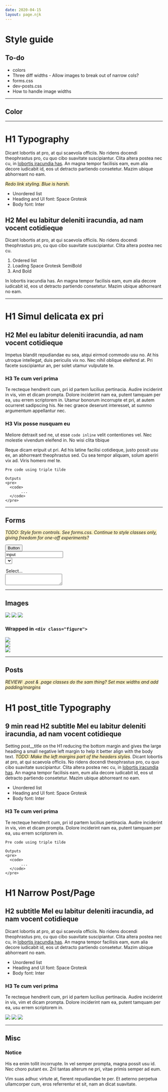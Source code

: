 ```yaml
---
date: 2020-04-15
layout: page.njk
---
```


# Style guide

## To-do

- colors
- Three diff widths - Allow images to break out of narrow cols?
- forms.css
- dev-posts.css
- How to handle image widths

---


## Color


---

# H1 Typography

Dicant lobortis at pro, at qui scaevola officiis. No ridens docendi theophrastus pro, cu quo cibo suavitate suscipiantur. Clita altera postea nec cu, in <a href="#">lobortis iracundia has</a>. An magna tempor facilisis eam, eum alia decore iudicabit id, eos ut detracto partiendo consetetur. Mazim ubique abhorreant no eam.

<i>Redo link styling. Blue is harsh.</i>

- Unordered list
- Heading and UI font: Space Grotesk
- Body font: Inter

## H2 Mel eu labitur deleniti iracundia, ad nam vocent cotidieque

Dicant lobortis at pro, at qui scaevola officiis. No ridens docendi theophrastus pro, cu quo cibo suavitate suscipiantur. Clita altera postea nec cu.

1. Ordered list
1. Loading Space Grotesk SemiBold
1. And Bold

In lobortis iracundia has. An magna tempor facilisis eam, eum alia decore iudicabit id, eos ut detracto partiendo consetetur. Mazim ubique abhorreant no eam.


---

# H1 Simul delicata ex pri

## H2 Mel eu labitur deleniti iracundia, ad nam vocent cotidieque

Impetus blandit repudiandae eu sea, atqui eirmod commodo usu no. At his utroque intellegat, duis periculis vix no. Nec nihil oblique eleifend at. Pri facete suscipiantur an, per solet utamur vulputate te.


### H3 Te cum veri prima

Te recteque hendrerit cum, pri id partem lucilius pertinacia. Audire inciderint in vis, vim et dicam prompta. Dolore inciderint nam ea, putent tamquam per ea, usu errem scriptorem in. Utamur bonorum incorrupte et pri, at autem ocurreret sadipscing his. Ne nec graece deserunt interesset, at summo argumentum appellantur nec.

### H3 Vix posse nusquam eu

Meliore detraxit sed ne, ut esse <code>code inline</code> velit contentiones vel. Nec molestie vivendum eleifend in. No wisi clita tibique 

Reque dicam eripuit ut pri. Ad his latine facilisi cotidieque, justo possit usu ex, an abhorreant theophrastus sed. Cu sea tempor aliquam, solum aperiri vix ad. Viris homero mel te.

```
Pre code using triple tilde

Outputs 
<pre>
  <code>
       ...
  </code>
</pre>
```

---

## Forms

<i>TODO: Style form controls. See forms.css. Continue to style classes only, giving freedom for one-off experiments?</i>

<button>Button</button>  
<input type="input" value="input" />  
<select>
  <option>Select...</option>
</select>
<textarea></textarea>

---

## Images

<img src="https://via.placeholder.com/400x300" />

<img src="https://via.placeholder.com/800x600" />

<img src="https://via.placeholder.com/1200x900" />

### Wrapped in `<div class="figure">`

<div class="figure">
  <img src="https://via.placeholder.com/400x300" />
</div>

<div class="figure">
  <img src="https://via.placeholder.com/800x600" />
</div>

<div class="figure">
  <img src="https://via.placeholder.com/1200x900" />
</div>

---

## Posts

<i>REVIEW: .post & .page classes do the sam thing? Set max widths and add padding/margins</i>

<div class="post">


<h1 class="post__title">H1 post_title Typography</h1>
<h2 class="subtitle"><span class="post-time">9 min read</span> H2 subtitle Mel eu labitur deleniti iracundia, ad nam vocent cotidieque</h2>

<p>Setting post__title on the H1 reducing the bottom margin and gives the large heading a small negative left margin to help it better align with the body text. <i>TODO: Make the left margins part of the headers styles</i>. Dicant lobortis at pro, at qui scaevola officiis. No ridens docendi theophrastus pro, cu quo cibo suavitate suscipiantur. Clita altera postea nec cu, in <a href="#">lobortis iracundia has</a>. An magna tempor facilisis eam, eum alia decore iudicabit id, eos ut detracto partiendo consetetur. Mazim ubique abhorreant no eam.</p>

<ul>
  <li>Unordered list</li>
  <li>Heading and UI font: Space Grotesk</li>
  <li>Body font: Inter</li>
</ul>

<h3>H3 Te cum veri prima</h3>

<p>Te recteque hendrerit cum, pri id partem lucilius pertinacia. Audire inciderint in vis, vim et dicam prompta. Dolore inciderint nam ea, putent tamquam per ea, usu errem scriptorem in. </p>

```
Pre code using triple tilde

Outputs 
<pre>
  <code>
       ...
  </code>
</pre>
```

</div>



<div class="post post--narrow">


<h1>H1 Narrow Post/Page</h1>
<h2 class="subtitle">H2 subtitle Mel eu labitur deleniti iracundia, ad nam vocent cotidieque</h2>

<p>Dicant lobortis at pro, at qui scaevola officiis. No ridens docendi theophrastus pro, cu quo cibo suavitate suscipiantur. Clita altera postea nec cu, in <a href="#">lobortis iracundia has</a>. An magna tempor facilisis eam, eum alia decore iudicabit id, eos ut detracto partiendo consetetur. Mazim ubique abhorreant no eam.</p>

<ul>
  <li>Unordered list</li>
  <li>Heading and UI font: Space Grotesk</li>
  <li>Body font: Inter</li>
</ul>

<h3>H3 Te cum veri prima</h3>

<p>Te recteque hendrerit cum, pri id partem lucilius pertinacia. Audire inciderint in vis, vim et dicam prompta. Dolore inciderint nam ea, putent tamquam per ea, usu errem scriptorem in. </p>


<img src="https://via.placeholder.com/400x300" />



<img src="https://via.placeholder.com/800x600" />



<img src="https://via.placeholder.com/1200x900" />



</div>


---

## Misc

### Notice

<div class="notice">
  <p>His ea enim tollit incorrupte. In vel semper prompta, magna possit usu id. Nec choro putant ex. Zril tantas alterum ne pri, vitae primis semper ad eum.</p>

  <p>Vim suas adhuc virtute at, fierent repudiandae te per. Et aeterno perpetua ullamcorper cum, eros referrentur et sit, nam an dicat suavitate.</p>
</div>

<link rel="stylesheet" href="/css/forms.css">

<style>
i {
  background: #fff3c7;
}

a {
/*  color: var(--color);
  background: #F0E3A4;
*/}
</style>
